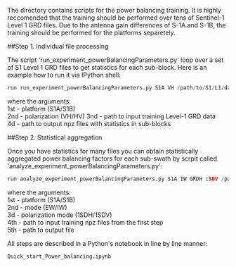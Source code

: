 The directory contains scripts for the power balancing training. It is highly reccomended that the training should be performed over tens of Sentinel-1 Level 1 GRD files. Due to the antenna gain differences of S-1A and S-1B, the training should be performed for the platforms separetely.

##Step 1. Individual file processing 

The script 'run_experiment_powerBalancingParameters.py' loop over a set of S1 Level 1 GRD files to get statistics for each sub-block. Here is an example how to run it via IPython shell:

```python
run run_experiment_powerBalancingParameters.py S1A VH /path/to/S1/L1/data /path/to/output/dir
```
where the arguments:\
1st - platform (S1A/S1B)\
2nd - polarization (VH/HV)
3nd - path to input training Level-1 GRD data\
4d  - path to output npz files with statistics in sub-blocks

##Step 2. Statistical aggregation

Once you have statistics for many files you can obtain statistically aggregated power balancing factors for each sub-swath by scrpit called 'analyze_experiment_powerBalancingParameters.py':

```python
run analyze_experiment_powerBalancingParameters.py S1A IW GRDH 1SDV /path/to/npz /path/to/output/file
```

where the arguments:\
1st - platform (S1A/S1B)\
2nd - mode (EW/IW)\
3d  - polarization mode (1SDH/1SDV)\
4th - path to input training npz files from the first step\
5th - path to output file

All steps are described in a Python's notebook in line by line manner:

```python
Quick_start_Power_balancing.ipynb
```
